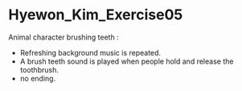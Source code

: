 # Hyewon_Kim_Exercise05
 
 Animal character brushing teeth : 
 
 - Refreshing background music is repeated.
 - A brush teeth sound is played when people hold and release the toothbrush.
 - no ending.
